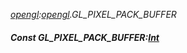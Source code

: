 _[opengl](../../modules/opengl/opengl-module.md):[opengl](../../modules/opengl/opengl-module.md).GL\_PIXEL\_PACK\_BUFFER_
##### Const GL\_PIXEL\_PACK\_BUFFER:[Int](../../modules/wonkey/wonkey-types-int.md)
